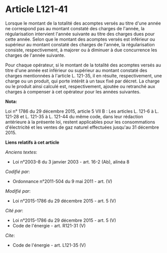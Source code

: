 # Article L121-41

Lorsque le montant de la totalité des acomptes versés au titre d'une année ne correspond pas au montant constaté des charges
de l'année, la régularisation intervient l'année suivante au titre des charges dues pour cette année. Selon que le montant
des acomptes versés est inférieur ou supérieur au montant constaté des charges de l'année, la régularisation consiste,
respectivement, à majorer ou à diminuer à due concurrence les charges de l'année suivante. 

Pour chaque opérateur, si le montant de la totalité des acomptes versés au titre d'une année est inférieur ou supérieur au
montant constaté des charges mentionnées à l'article L. 121-35, il en résulte, respectivement, une charge ou un produit, qui
porte intérêt à un taux fixé par décret. La charge ou le produit ainsi calculé est, respectivement, ajoutée ou retranché aux
charges à compenser à cet opérateur pour les années suivantes.

**Nota:**

Loi n° 1786 du 29 décembre 2015, article 5 VII B : Les articles L. 121-6 à L. 121-28 et L. 121-35 à L. 121-44 du même code,
dans leur rédaction antérieure à la présente loi, restent applicables pour les consommations d'électricité et les ventes de
gaz naturel effectuées jusqu'au 31 décembre 2015.

**Liens relatifs à cet article**

_Anciens textes_:

  - Loi n°2003-8 du 3 janvier 2003 - art. 16-2 (Ab), alinéa 8

_Codifié par_:

  - Ordonnance n°2011-504 du 9 mai 2011 - art. (V)

_Modifié par_:

  - Loi n°2015-1786 du 29 décembre 2015 - art. 5 (V)

_Cité par_:

  - Loi n°2015-1786 du 29 décembre 2015 - art. 5 (V)
  - Code de l'énergie - art. R121-31 (V)

_Cite_:

  - Code de l'énergie - art. L121-35 (V)
